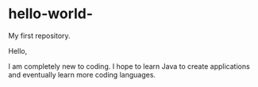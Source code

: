 # hello-world-
My first repository.

Hello,

I am completely new to coding. I hope to learn Java to create applications and eventually learn more coding languages.
